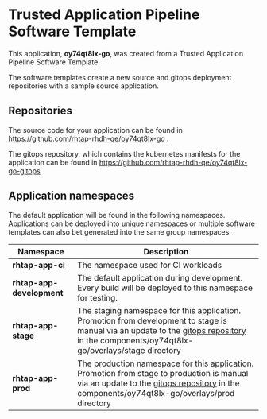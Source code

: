 # Trusted Application Pipeline Software Template

This application, **oy74qt8lx-go**, was created from a Trusted Application Pipeline Software Template.

The software templates create a new source and gitops deployment repositories with a sample source application. 

## Repositories

The source code for your application can be found in [https://github.com/rhtap-rhdh-qe/oy74qt8lx-go ](https://github.com/rhtap-rhdh-qe/oy74qt8lx-go ).
 
The gitops repository, which contains the kubernetes manifests for the application can be found in 
[https://github.com/rhtap-rhdh-qe/oy74qt8lx-go-gitops ](https://github.com/rhtap-rhdh-qe/oy74qt8lx-go-gitops ) 

## Application namespaces 

The default application will be found in the following namespaces. Applications can be deployed into unique namespaces or multiple software templates can also bet generated into the same group namespaces.  

|  Namespace   |  Description   |  
| -------- | -------- |
| **rhtap-app-ci** | The namespace used for CI workloads |
| **rhtap-app-development** | The default application during development. Every build will be deployed to this namespace for testing. |
| **rhtap-app-stage** | The staging namespace for this application. Promotion from development to stage is manual via an update to the [gitops repository](https://github.com/rhtap-rhdh-qe/oy74qt8lx-go-gitops ) in the components/oy74qt8lx-go/overlays/stage directory |
| **rhtap-app-prod** | The production namespace for this application. Promotion from stage to production is manual via an update to the [gitops repository](https://github.com/rhtap-rhdh-qe/oy74qt8lx-go-gitops ) in the components/oy74qt8lx-go/overlays/prod directory |